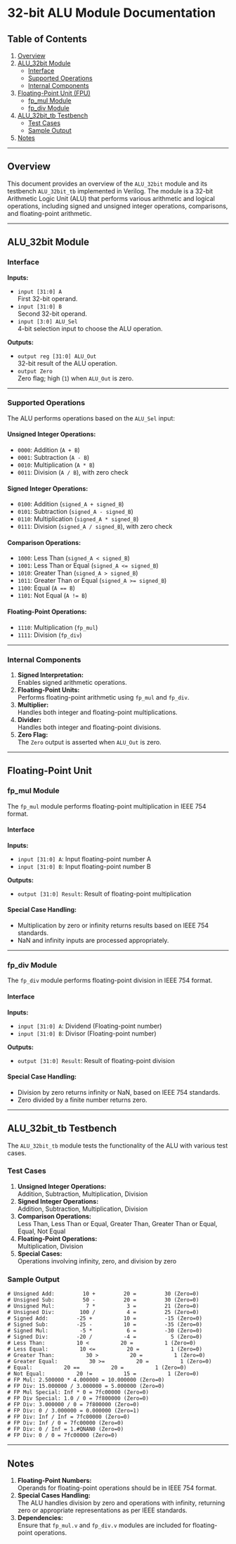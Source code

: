 # 32-bit ALU Module Documentation

## Table of Contents
1. [Overview](#overview)
2. [ALU_32bit Module](#alu_32bit-module)
   - [Interface](#interface)
   - [Supported Operations](#supported-operations)
   - [Internal Components](#internal-components)
3. [Floating-Point Unit (FPU)](#floating-point-unit)
   - [fp_mul Module](#fp_mul-module)
   - [fp_div Module](#fp_div-module)
3. [ALU_32bit_tb Testbench](#alu_32bit_tb-testbench)
   - [Test Cases](#test-cases)
   - [Sample Output](#sample-output)
5. [Notes](#notes)

---

## Overview
This document provides an overview of the `ALU_32bit` module and its testbench `ALU_32bit_tb` implemented in Verilog. The module is a 32-bit Arithmetic Logic Unit (ALU) that performs various arithmetic and logical operations, including signed and unsigned integer operations, comparisons, and floating-point arithmetic.

---

## ALU_32bit Module

### Interface

**Inputs:**
- `input [31:0] A`  
  First 32-bit operand.
- `input [31:0] B`  
  Second 32-bit operand.
- `input [3:0] ALU_Sel`  
  4-bit selection input to choose the ALU operation.

**Outputs:**
- `output reg [31:0] ALU_Out`  
  32-bit result of the ALU operation.
- `output Zero`  
  Zero flag; high (`1`) when `ALU_Out` is zero.

---

### Supported Operations
The ALU performs operations based on the `ALU_Sel` input:

#### Unsigned Integer Operations:
- `0000`: Addition (`A + B`)
- `0001`: Subtraction (`A - B`)
- `0010`: Multiplication (`A * B`)
- `0011`: Division (`A / B`), with zero check

#### Signed Integer Operations:
- `0100`: Addition (`signed_A + signed_B`)
- `0101`: Subtraction (`signed_A - signed_B`)
- `0110`: Multiplication (`signed_A * signed_B`)
- `0111`: Division (`signed_A / signed_B`), with zero check

#### Comparison Operations:
- `1000`: Less Than (`signed_A < signed_B`)
- `1001`: Less Than or Equal (`signed_A <= signed_B`)
- `1010`: Greater Than (`signed_A > signed_B`)
- `1011`: Greater Than or Equal (`signed_A >= signed_B`)
- `1100`: Equal (`A == B`)
- `1101`: Not Equal (`A != B`)

#### Floating-Point Operations:
- `1110`: Multiplication (`fp_mul`)
- `1111`: Division (`fp_div`)

---

### Internal Components
1. **Signed Interpretation:**  
   Enables signed arithmetic operations.
2. **Floating-Point Units:**  
   Performs floating-point arithmetic using `fp_mul` and `fp_div`.
3. **Multiplier:**  
   Handles both integer and floating-point multiplications.
4. **Divider:**  
   Handles both integer and floating-point divisions.
5. **Zero Flag:**  
   The `Zero` output is asserted when `ALU_Out` is zero.

---

## Floating-Point Unit

### fp_mul Module
The `fp_mul` module performs floating-point multiplication in IEEE 754 format.

#### Interface
**Inputs:**
- `input [31:0] A`: Input floating-point number A  
- `input [31:0] B`: Input floating-point number B  

**Outputs:**
- `output [31:0] Result`: Result of floating-point multiplication  

#### Special Case Handling:
- Multiplication by zero or infinity returns results based on IEEE 754 standards.
- NaN and infinity inputs are processed appropriately.

---

### fp_div Module
The `fp_div` module performs floating-point division in IEEE 754 format.

#### Interface
**Inputs:**
- `input [31:0] A`: Dividend (Floating-point number)  
- `input [31:0] B`: Divisor (Floating-point number)  

**Outputs:**
- `output [31:0] Result`: Result of floating-point division  

#### Special Case Handling:
- Division by zero returns infinity or NaN, based on IEEE 754 standards.
- Zero divided by a finite number returns zero.  

---

## ALU_32bit_tb Testbench
The `ALU_32bit_tb` module tests the functionality of the ALU with various test cases.

### Test Cases
1. **Unsigned Integer Operations:**  
   Addition, Subtraction, Multiplication, Division
2. **Signed Integer Operations:**  
   Addition, Subtraction, Multiplication, Division
3. **Comparison Operations:**  
   Less Than, Less Than or Equal, Greater Than, Greater Than or Equal, Equal, Not Equal
4. **Floating-Point Operations:**  
   Multiplication, Division
5. **Special Cases:**  
   Operations involving infinity, zero, and division by zero

### Sample Output

```
# Unsigned Add:         10 +         20 =         30 (Zero=0)
# Unsigned Sub:         50 -         20 =         30 (Zero=0)
# Unsigned Mul:          7 *          3 =         21 (Zero=0)
# Unsigned Div:        100 /          4 =         25 (Zero=0)
# Signed Add:         -25 +          10 =         -15 (Zero=0)
# Signed Sub:         -25 -          10 =         -35 (Zero=0)
# Signed Mul:          -5 *           6 =         -30 (Zero=0)
# Signed Div:         -20 /          -4 =           5 (Zero=0)
# Less Than:          10 <          20 =          1 (Zero=0)
# Less Equal:          10 <=          20 =          1 (Zero=0)
# Greater Than:          30 >          20 =          1 (Zero=0)
# Greater Equal:          30 >=          20 =          1 (Zero=0)
# Equal:          20 ==          20 =          1 (Zero=0)
# Not Equal:          20 !=          15 =          1 (Zero=0)
# FP Mul: 2.500000 * 4.000000 = 10.000000 (Zero=0)
# FP Div: 15.000000 / 3.000000 = 5.000000 (Zero=0)
# FP Mul Special: Inf * 0 = 7fc00000 (Zero=0)
# FP Div Special: 1.0 / 0 = 7f800000 (Zero=0)
# FP Div: 3.000000 / 0 = 7f800000 (Zero=0)
# FP Div: 0 / 3.000000 = 0.000000 (Zero=1)
# FP Div: Inf / Inf = 7fc00000 (Zero=0)
# FP Div: Inf / 0 = 7fc00000 (Zero=0)
# FP Div: 0 / Inf = 1.#QNAN0 (Zero=0)
# FP Div: 0 / 0 = 7fc00000 (Zero=0)
```

---

## Notes
1. **Floating-Point Numbers:**  
   Operands for floating-point operations should be in IEEE 754 format.
2. **Special Cases Handling:**  
   The ALU handles division by zero and operations with infinity, returning zero or appropriate representations as per IEEE standards.
3. **Dependencies:**  
   Ensure that `fp_mul.v` and `fp_div.v` modules are included for floating-point operations.
